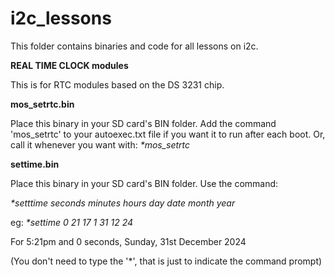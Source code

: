 # i2c_lessons
This folder contains binaries and code for all lessons on i2c.

<B>REAL TIME CLOCK modules</B>

This is for RTC modules based on the DS 3231 chip.

<b>mos_setrtc.bin</b>

Place this binary in your SD card's BIN folder.
Add the command 'mos_setrtc' to your autoexec.txt file if you want it to run after each boot.
Or, call it whenever you want with:
<i>*mos_setrtc</i>

<b>settime.bin</b>

Place this binary in your SD card's BIN folder.
Use the command:

<i>*setttime seconds minutes hours day date month year</i>

eg: 
<i>*settime 0 21 17 1 31 12 24</i>

For 5:21pm and 0 seconds, Sunday, 31st December 2024

(You don't need to type the '*', that is just to indicate the command prompt)
